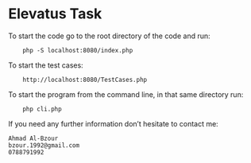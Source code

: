 # Elevatus Task

To start the code go to the root directory of the code and run:

		php -S localhost:8080/index.php

To start the test cases:

		http://localhost:8080/TestCases.php


To start the program from the command line, in that same directory run:

		php cli.php


If you need any further information don’t hesitate to contact me:

	Ahmad Al-Bzour
	bzour.1992@gmail.com
	0788791992
